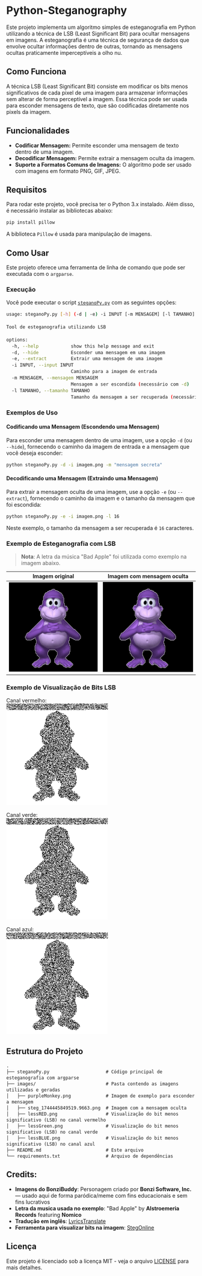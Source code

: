 # Python-Steganography

Este projeto implementa um algoritmo simples de esteganografia em Python utilizando a técnica de LSB (Least Significant Bit) para ocultar mensagens em imagens. A esteganografia é uma técnica de segurança de dados que envolve ocultar informações dentro de outras, tornando as mensagens ocultas praticamente imperceptíveis a olho nu.

## Como Funciona

A técnica LSB (Least Significant Bit) consiste em modificar os bits menos significativos de cada pixel de uma imagem para armazenar informações sem alterar de forma perceptível a imagem. Essa técnica pode ser usada para esconder mensagens de texto, que são codificadas diretamente nos pixels da imagem.

## Funcionalidades

- **Codificar Mensagem:** Permite esconder uma mensagem de texto dentro de uma imagem.
- **Decodificar Mensagem:** Permite extrair a mensagem oculta da imagem.
- **Suporte a Formatos Comuns de Imagens:** O algoritmo pode ser usado com imagens em formato PNG, GIF, JPEG.

## Requisitos

Para rodar este projeto, você precisa ter o Python 3.x instalado. Além disso, é necessário instalar as bibliotecas abaixo:

```bash
pip install pillow
```

A biblioteca `Pillow` é usada para manipulação de imagens.

## Como Usar

Este projeto oferece uma ferramenta de linha de comando que pode ser executada com o `argparse`.

### Execução

Você pode executar o script [`steganoPy.py`](./steganoPy.py) com as seguintes opções:

```bash
usage: steganoPy.py [-h] (-d | -e) -i INPUT [-m MENSAGEM] [-l TAMANHO]

Tool de esteganografia utilizando LSB

options:
  -h, --help            show this help message and exit
  -d, --hide            Esconder uma mensagem em uma imagem
  -e, --extract         Extrair uma mensagem de uma imagem
  -i INPUT, --input INPUT
                        Caminho para a imagem de entrada
  -m MENSAGEM, --mensagem MENSAGEM
                        Mensagem a ser escondida (necessário com -d)
  -l TAMANHO, --tamanho TAMANHO
                        Tamanho da mensagem a ser recuperada (necessário com -e)
```

### Exemplos de Uso

#### Codificando uma Mensagem (Escondendo uma Mensagem)

Para esconder uma mensagem dentro de uma imagem, use a opção `-d` (ou `--hide`), fornecendo o caminho da imagem de entrada e a mensagem que você deseja esconder:

```bash
python steganoPy.py -d -i imagem.png -m "mensagem secreta"
```

#### Decodificando uma Mensagem (Extraindo uma Mensagem)

Para extrair a mensagem oculta de uma imagem, use a opção `-e` (ou `--extract`), fornecendo o caminho da imagem e o tamanho da mensagem que foi escondida:

```bash
python steganoPy.py -e -i imagem.png -l 16
```

Neste exemplo, o tamanho da mensagem a ser recuperada é `16` caracteres.

### Exemplo de Esteganografia com LSB

> **Nota**: A letra da música "Bad Apple" foi utilizada como exemplo na imagem abaixo.

| Imagem original                            | Imagem com mensagem oculta                     |
|--------------------------------------------|------------------------------------------------|
| ![purpleMonkey](images/purpleMonkey.png)   | ![stegImage](images/steg_1744445849519.9663.png) |

### Exemplo de Visualização de Bits LSB

Canal vermelho:  
![lessRED](images/lessRED.png)

Canal verde:  
![lessGreen](images/lessGreen.png)

Canal azul:  
![lessBLUE](images/lessBLUE.png)


## Estrutura do Projeto

```
.
├── steganoPy.py                     # Código principal de esteganografia com argparse
├── images/                          # Pasta contendo as imagens utilizadas e geradas
│   ├── purpleMonkey.png             # Imagem de exemplo para esconder a mensagem
│   ├── steg_1744445849519.9663.png  # Imagem com a mensagem oculta
│   ├── lessRED.png                  # Visualização do bit menos significativo (LSB) no canal vermelho
│   ├── lessGreen.png                # Visualização do bit menos significativo (LSB) no canal verde
│   ├── lessBLUE.png                 # Visualização do bit menos significativo (LSB) no canal azul
├── README.md                        # Este arquivo
└── requirements.txt                 # Arquivo de dependências
```


## Credits:
- **Imagens do BonziBuddy**: Personagem criado por **Bonzi Software, Inc.** — usado aqui de forma paródica/meme com fins educacionais e sem fins lucrativos
- **Letra da musica usada no exemplo**: "Bad Apple" by **Alstroemeria Records** featuring **Nomico**
- **Tradução em inglês**: [LyricsTranslate](https://lyricstranslate.com/en/bad-apple-english-version-腐った林檎.html)
- **Ferramenta para visualizar bits na imagem**: [StegOnline](https://www.georgeom.net/StegOnline/upload)

## Licença

Este projeto é licenciado sob a licença MIT - veja o arquivo [LICENSE](LICENSE) para mais detalhes.
